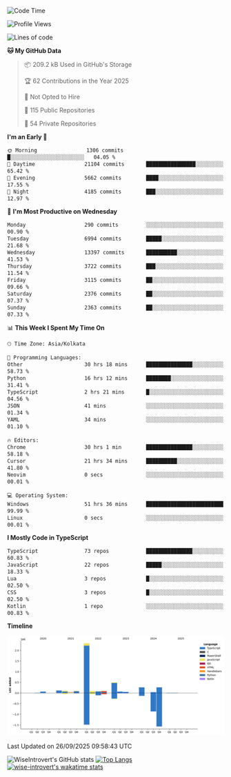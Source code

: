 <!--START_SECTION:waka-->
![Code Time](http://img.shields.io/badge/Code%20Time-4%2C314%20hrs%208%20mins-blue)

![Profile Views](http://img.shields.io/badge/Profile%20Views-8-blue)

![Lines of code](https://img.shields.io/badge/From%20Hello%20World%20I%27ve%20Written-4.1%20million%20lines%20of%20code-blue)

**🐱 My GitHub Data** 

> 📦 209.2 kB Used in GitHub's Storage 
 > 
> 🏆 62 Contributions in the Year 2025
 > 
> 🚫 Not Opted to Hire
 > 
> 📜 115 Public Repositories 
 > 
> 🔑 54 Private Repositories 
 > 
**I'm an Early 🐤** 

```text
🌞 Morning                1306 commits        █░░░░░░░░░░░░░░░░░░░░░░░░   04.05 % 
🌆 Daytime                21104 commits       ████████████████░░░░░░░░░   65.42 % 
🌃 Evening                5662 commits        ████░░░░░░░░░░░░░░░░░░░░░   17.55 % 
🌙 Night                  4185 commits        ███░░░░░░░░░░░░░░░░░░░░░░   12.97 % 
```
📅 **I'm Most Productive on Wednesday** 

```text
Monday                   290 commits         ░░░░░░░░░░░░░░░░░░░░░░░░░   00.90 % 
Tuesday                  6994 commits        █████░░░░░░░░░░░░░░░░░░░░   21.68 % 
Wednesday                13397 commits       ██████████░░░░░░░░░░░░░░░   41.53 % 
Thursday                 3722 commits        ███░░░░░░░░░░░░░░░░░░░░░░   11.54 % 
Friday                   3115 commits        ██░░░░░░░░░░░░░░░░░░░░░░░   09.66 % 
Saturday                 2376 commits        ██░░░░░░░░░░░░░░░░░░░░░░░   07.37 % 
Sunday                   2363 commits        ██░░░░░░░░░░░░░░░░░░░░░░░   07.33 % 
```


📊 **This Week I Spent My Time On** 

```text
🕑︎ Time Zone: Asia/Kolkata

💬 Programming Languages: 
Other                    30 hrs 18 mins      ███████████████░░░░░░░░░░   58.73 % 
Python                   16 hrs 12 mins      ████████░░░░░░░░░░░░░░░░░   31.41 % 
TypeScript               2 hrs 21 mins       █░░░░░░░░░░░░░░░░░░░░░░░░   04.56 % 
JSON                     41 mins             ░░░░░░░░░░░░░░░░░░░░░░░░░   01.34 % 
YAML                     34 mins             ░░░░░░░░░░░░░░░░░░░░░░░░░   01.10 % 

🔥 Editors: 
Chrome                   30 hrs 1 min        ███████████████░░░░░░░░░░   58.18 % 
Cursor                   21 hrs 34 mins      ██████████░░░░░░░░░░░░░░░   41.80 % 
Neovim                   0 secs              ░░░░░░░░░░░░░░░░░░░░░░░░░   00.01 % 

💻 Operating System: 
Windows                  51 hrs 36 mins      █████████████████████████   99.99 % 
Linux                    0 secs              ░░░░░░░░░░░░░░░░░░░░░░░░░   00.01 % 
```

**I Mostly Code in TypeScript** 

```text
TypeScript               73 repos            ███████████████░░░░░░░░░░   60.83 % 
JavaScript               22 repos            █████░░░░░░░░░░░░░░░░░░░░   18.33 % 
Lua                      3 repos             █░░░░░░░░░░░░░░░░░░░░░░░░   02.50 % 
CSS                      3 repos             █░░░░░░░░░░░░░░░░░░░░░░░░   02.50 % 
Kotlin                   1 repo              ░░░░░░░░░░░░░░░░░░░░░░░░░   00.83 % 
```



**Timeline**

![Lines of Code chart](https://raw.githubusercontent.com/wise-introvert/wise-introvert/master/assets/bar_graph.png)


 Last Updated on 26/09/2025 09:58:43 UTC
<!--END_SECTION:waka-->

![WiseIntrovert's GitHub stats](https://github-readme-stats.vercel.app/api?username=wise-introvert&count_private=true&show_icons=true)
[![Top Langs](https://github-readme-stats.vercel.app/api/top-langs/?username=wise-introvert&langs_count=10)](https://github.com/anuraghazra/github-readme-stats)
[![wise-introvert's wakatime stats](https://github-readme-stats.vercel.app/api/wakatime?username=wiseintrovert)](https://github.com/anuraghazra/github-readme-stats)
